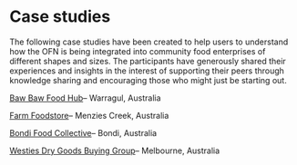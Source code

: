 # Case studies

The following case studies have been created to help users to understand how the OFN is being integrated into community food enterprises of different shapes and sizes. The participants have generously shared their experiences and insights in the interest of supporting their peers through knowledge sharing and encouraging those who might just be starting out.

[Baw Baw Food Hub](https://openfoodnetwork.org/user-guide/case-studies/case-study-baw-baw-food-hub/)– Warragul, Australia

[Farm Foodstore](https://openfoodnetwork.org/user-guide/case-studies/farm-foodstore/)– Menzies Creek, Australia

[Bondi Food Collective](https://openfoodnetwork.org/user-guide/case-studies/bondi-food-collective/)– Bondi, Australia

[Westies Dry Goods Buying Group](https://openfoodnetwork.org/au/learn/story/westies-dry-goods-buying-group/)– Melbourne, Australia



